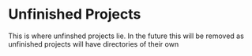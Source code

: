 # Unfinished Projects
This is where unfinshed projects lie. In the future this will be removed as unfinished projects will have directories of their own

